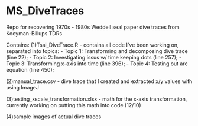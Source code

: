 # MS_DiveTraces
Repo for recovering 1970s - 1980s Weddell seal paper dive traces from Kooyman-Billups TDRs

Contains: 
 (1)Tsai_DiveTrace.R - contains all code I've been working on, separated into topics: 
      - Topic 1: Transforming and decomposing dive trace (line 22);
      - Topic 2: Investigating issus w/ time keeping dots (line 257); 
      - Topic 3: Transforming x-axis into time (line 396);
      - Topic 4: Testing out arc equation (line 450);
 
 (2)manual_trace.csv - dive trace that I created and extracted x/y values with using
                    ImageJ
 
 (3)testing_xscale_transformation.xlsx - math for the x-axis transformation, currently 
                    working on putting this math into code (12/10)
 
 (4)sample images of actual dive traces 
 
